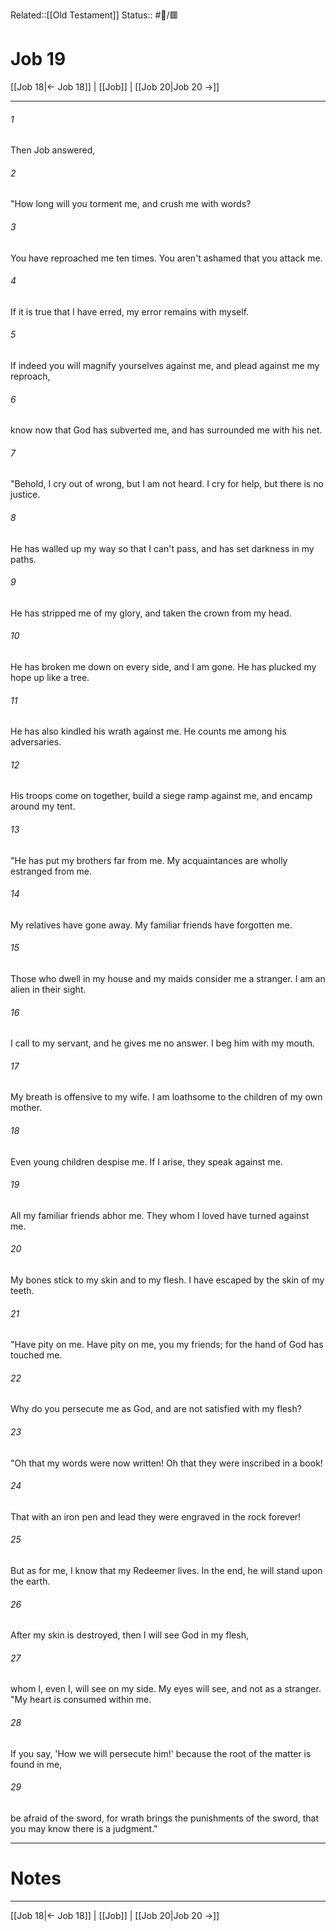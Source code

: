Related::[[Old Testament]]
Status:: #📖/🟥
# Job 19

[[Job 18|← Job 18]] | [[Job]] | [[Job 20|Job 20 →]]
***



###### 1 
Then Job answered, 

###### 2 
"How long will you torment me, and crush me with words? 

###### 3 
You have reproached me ten times. You aren't ashamed that you attack me. 

###### 4 
If it is true that I have erred, my error remains with myself. 

###### 5 
If indeed you will magnify yourselves against me, and plead against me my reproach, 

###### 6 
know now that God has subverted me, and has surrounded me with his net. 

###### 7 
"Behold, I cry out of wrong, but I am not heard. I cry for help, but there is no justice. 

###### 8 
He has walled up my way so that I can't pass, and has set darkness in my paths. 

###### 9 
He has stripped me of my glory, and taken the crown from my head. 

###### 10 
He has broken me down on every side, and I am gone. He has plucked my hope up like a tree. 

###### 11 
He has also kindled his wrath against me. He counts me among his adversaries. 

###### 12 
His troops come on together, build a siege ramp against me, and encamp around my tent. 

###### 13 
"He has put my brothers far from me. My acquaintances are wholly estranged from me. 

###### 14 
My relatives have gone away. My familiar friends have forgotten me. 

###### 15 
Those who dwell in my house and my maids consider me a stranger. I am an alien in their sight. 

###### 16 
I call to my servant, and he gives me no answer. I beg him with my mouth. 

###### 17 
My breath is offensive to my wife. I am loathsome to the children of my own mother. 

###### 18 
Even young children despise me. If I arise, they speak against me. 

###### 19 
All my familiar friends abhor me. They whom I loved have turned against me. 

###### 20 
My bones stick to my skin and to my flesh. I have escaped by the skin of my teeth. 

###### 21 
"Have pity on me. Have pity on me, you my friends; for the hand of God has touched me. 

###### 22 
Why do you persecute me as God, and are not satisfied with my flesh? 

###### 23 
"Oh that my words were now written! Oh that they were inscribed in a book! 

###### 24 
That with an iron pen and lead they were engraved in the rock forever! 

###### 25 
But as for me, I know that my Redeemer lives. In the end, he will stand upon the earth. 

###### 26 
After my skin is destroyed, then I will see God in my flesh, 

###### 27 
whom I, even I, will see on my side. My eyes will see, and not as a stranger. "My heart is consumed within me. 

###### 28 
If you say, 'How we will persecute him!' because the root of the matter is found in me, 

###### 29 
be afraid of the sword, for wrath brings the punishments of the sword, that you may know there is a judgment."

---
# Notes


***
[[Job 18|← Job 18]] | [[Job]] | [[Job 20|Job 20 →]]
